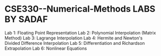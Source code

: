 # CSE330--Numerical-Methods   LABS BY SADAF
Lab 1: Floating Point Representation
Lab 2: Polynomial Interpolation (Matrix Method) 
Lab 3: Lagrange Interpolation 
Lab 4: Hermite and Newton's Divided Difference Interpolation
Lab 5: Differentiation and Richardson Extrapolation 
Lab 6: Nonlinear Equations
